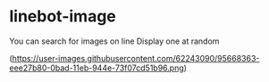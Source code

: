 # linebot-image


You can search for images on line
Display one at random


(https://user-images.githubusercontent.com/62243090/95668363-eee27b80-0bad-11eb-944e-73f07cd51b96.png)
